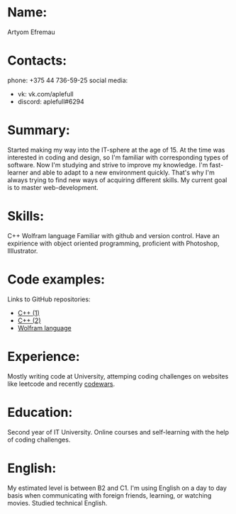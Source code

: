
# Name:

Artyom Efremau

# Contacts:
phone: +375 44 736-59-25
social media:
* vk: vk.com/aplefull
* discord: aplefull#6294

# Summary:
Started making my way into the IT-sphere at the age of 15. At the time was interested in coding and design, so I'm familiar with corresponding types of software. Now I'm studying and strive to improve my knowledge. I'm fast-learner and able to adapt to a new environment quickly. That's why I'm always trying to find new ways of acquiring different skills. My current goal is to master web-development.

# Skills:
C++
Wolfram language
Familiar with github and version control. Have an expirience with object oriented programming, proficient with Photoshop, Illlustrator.

# Code examples:
Links to GitHub repositories:
* [C++ (1)](https://github.com/aplefull/owo)
* [C++ (2)](https://github.com/aplefull/Sort)
* [Wolfram language](https://github.com/aplefull/Wolfram)


# Experience:
Mostly writing code at University, attemping coding challenges on websites like leetcode and recently [codewars](https://www.codewars.com/users/aplefull).

# Education:
Second year of IT University. Online courses and self-learning with the help of coding challenges.

# English:
My estimated level is between B2 and C1. I'm using English on a day to day basis when communicating with foreign friends, learning, or watching movies. Studied technical English.
